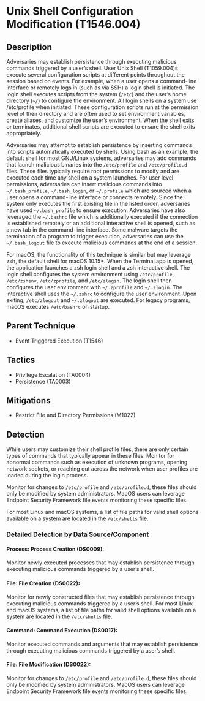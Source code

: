 # Unix Shell Configuration Modification (T1546.004)

## Description
Adversaries may establish persistence through executing malicious commands triggered by a user’s shell. User Unix Shell (T1059.004)s execute several configuration scripts at different points throughout the session based on events. For example, when a user opens a command-line interface or remotely logs in (such as via SSH) a login shell is initiated. The login shell executes scripts from the system (```/etc```) and the user’s home directory (```~/```) to configure the environment. All login shells on a system use /etc/profile when initiated. These configuration scripts run at the permission level of their directory and are often used to set environment variables, create aliases, and customize the user’s environment. When the shell exits or terminates, additional shell scripts are executed to ensure the shell exits appropriately. 

Adversaries may attempt to establish persistence by inserting commands into scripts automatically executed by shells. Using bash as an example, the default shell for most GNU/Linux systems, adversaries may add commands that launch malicious binaries into the ```/etc/profile``` and ```/etc/profile.d``` files. These files typically require root permissions to modify and are executed each time any shell on a system launches. For user level permissions, adversaries can insert malicious commands into ```~/.bash_profile```, ```~/.bash_login```, or ```~/.profile``` which are sourced when a user opens a command-line interface or connects remotely. Since the system only executes the first existing file in the listed order, adversaries have used ```~/.bash_profile``` to ensure execution. Adversaries have also leveraged the ```~/.bashrc``` file which is additionally executed if the connection is established remotely or an additional interactive shell is opened, such as a new tab in the command-line interface. Some malware targets the termination of a program to trigger execution, adversaries can use the ```~/.bash_logout``` file to execute malicious commands at the end of a session. 

For macOS, the functionality of this technique is similar but may leverage zsh, the default shell for macOS 10.15+. When the Terminal.app is opened, the application launches a zsh login shell and a zsh interactive shell. The login shell configures the system environment using ```/etc/profile```, ```/etc/zshenv```, ```/etc/zprofile```, and ```/etc/zlogin```. The login shell then configures the user environment with ```~/.zprofile``` and ```~/.zlogin```. The interactive shell uses the ```~/.zshrc``` to configure the user environment. Upon exiting, ```/etc/zlogout``` and ```~/.zlogout``` are executed. For legacy programs, macOS executes ```/etc/bashrc``` on startup.

## Parent Technique
- Event Triggered Execution (T1546)

## Tactics
- Privilege Escalation (TA0004)
- Persistence (TA0003)

## Mitigations
- Restrict File and Directory Permissions (M1022)

## Detection
While users may customize their shell profile files, there are only certain types of commands that typically appear in these files. Monitor for abnormal commands such as execution of unknown programs, opening network sockets, or reaching out across the network when user profiles are loaded during the login process.

Monitor for changes to ```/etc/profile``` and ```/etc/profile.d```, these files should only be modified by system administrators. MacOS users can leverage Endpoint Security Framework file events monitoring these specific files. 

For most Linux and macOS systems, a list of file paths for valid shell options available on a system are located in the ```/etc/shells``` file.


### Detailed Detection by Data Source/Component
#### Process: Process Creation (DS0009): 
Monitor newly executed processes that may establish persistence through executing malicious commands triggered by a user’s shell.

#### File: File Creation (DS0022): 
Monitor for newly constructed files that may establish persistence through executing malicious commands triggered by a user’s shell. For most Linux and macOS systems, a list of file paths for valid shell options available on a system are located in the ```/etc/shells``` file.

#### Command: Command Execution (DS0017): 
Monitor executed commands and arguments that may establish persistence through executing malicious commands triggered by a user’s shell.

#### File: File Modification (DS0022): 
Monitor for changes to ```/etc/profile``` and ```/etc/profile.d```, these files should only be modified by system administrators. MacOS users can leverage Endpoint Security Framework file events monitoring these specific files.

